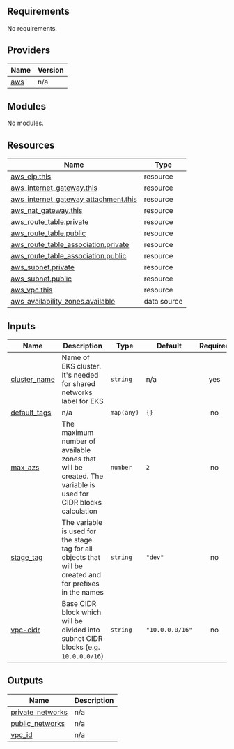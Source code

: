 <!-- BEGIN_TF_DOCS -->
## Requirements

No requirements.

## Providers

| Name | Version |
|------|---------|
| <a name="provider_aws"></a> [aws](#provider\_aws) | n/a |

## Modules

No modules.

## Resources

| Name | Type |
|------|------|
| [aws_eip.this](https://registry.terraform.io/providers/hashicorp/aws/latest/docs/resources/eip) | resource |
| [aws_internet_gateway.this](https://registry.terraform.io/providers/hashicorp/aws/latest/docs/resources/internet_gateway) | resource |
| [aws_internet_gateway_attachment.this](https://registry.terraform.io/providers/hashicorp/aws/latest/docs/resources/internet_gateway_attachment) | resource |
| [aws_nat_gateway.this](https://registry.terraform.io/providers/hashicorp/aws/latest/docs/resources/nat_gateway) | resource |
| [aws_route_table.private](https://registry.terraform.io/providers/hashicorp/aws/latest/docs/resources/route_table) | resource |
| [aws_route_table.public](https://registry.terraform.io/providers/hashicorp/aws/latest/docs/resources/route_table) | resource |
| [aws_route_table_association.private](https://registry.terraform.io/providers/hashicorp/aws/latest/docs/resources/route_table_association) | resource |
| [aws_route_table_association.public](https://registry.terraform.io/providers/hashicorp/aws/latest/docs/resources/route_table_association) | resource |
| [aws_subnet.private](https://registry.terraform.io/providers/hashicorp/aws/latest/docs/resources/subnet) | resource |
| [aws_subnet.public](https://registry.terraform.io/providers/hashicorp/aws/latest/docs/resources/subnet) | resource |
| [aws_vpc.this](https://registry.terraform.io/providers/hashicorp/aws/latest/docs/resources/vpc) | resource |
| [aws_availability_zones.available](https://registry.terraform.io/providers/hashicorp/aws/latest/docs/data-sources/availability_zones) | data source |

## Inputs

| Name | Description | Type | Default | Required |
|------|-------------|------|---------|:--------:|
| <a name="input_cluster_name"></a> [cluster\_name](#input\_cluster\_name) | Name of EKS cluster. It's needed for shared networks label for EKS | `string` | n/a | yes |
| <a name="input_default_tags"></a> [default\_tags](#input\_default\_tags) | n/a | `map(any)` | `{}` | no |
| <a name="input_max_azs"></a> [max\_azs](#input\_max\_azs) | The maximum number of available zones that will be created. The variable is used for CIDR blocks calculation | `number` | `2` | no |
| <a name="input_stage_tag"></a> [stage\_tag](#input\_stage\_tag) | The variable is used for the stage tag for all objects that will be created and for prefixes in the names | `string` | `"dev"` | no |
| <a name="input_vpc-cidr"></a> [vpc-cidr](#input\_vpc-cidr) | Base CIDR block which will be divided into subnet CIDR blocks (e.g. `10.0.0.0/16`) | `string` | `"10.0.0.0/16"` | no |

## Outputs

| Name | Description |
|------|-------------|
| <a name="output_private_networks"></a> [private\_networks](#output\_private\_networks) | n/a |
| <a name="output_public_networks"></a> [public\_networks](#output\_public\_networks) | n/a |
| <a name="output_vpc_id"></a> [vpc\_id](#output\_vpc\_id) | n/a |
<!-- END_TF_DOCS -->